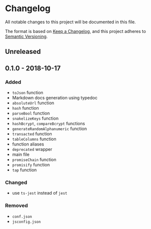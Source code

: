 # Changelog
All notable changes to this project will be documented in this file.

The format is based on [Keep a Changelog](https://keepachangelog.com/en/1.0.0/),
and this project adheres to [Semantic Versioning](https://semver.org/spec/v2.0.0.html).

## Unreleased

## 0.1.0 - 2018-10-17
### Added
 - `toJson` function
 - Markdown docs generation using typedoc
 - `absoluteUrl` function
 - `hash` function
 - `parseBool` function
 - `snakelizeKeys` function
 - `hashBcrypt`, `compareBcrypt` functions
 - `generateRandomAlphanumeric` function
 - `transacted` function
 - `tableColumns` function
 - function aliases
 - `deprecated` wrapper
 - main file
 - `promiseChain` function
 - `promisify` function
 - `tap` function

### Changed
 - use `ts-jest` instead of `jest`

### Removed
 - `conf.json`
 - `jsconfig.json`
